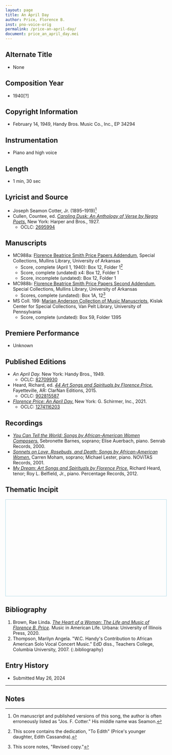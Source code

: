 ```yaml
---
layout: page
title: An April Day
author: Price, Florence B.
inst: pno-voice-orig
permalink: /price-an-april-day/
document: price_an_april_day.mei
---
```


## Alternate Title
- None

## Composition Year
- 1940[?]

## Copyright Information
- February 14, 1949, Handy Bros. Music Co., Inc., EP 34294

## Instrumentation
- Piano and high voice

## Length
- 1 min, 30 sec

## Lyricist and Source
- Joseph Seamon Cotter, Jr. (1895&ndash;1919)[^fn1]
- Cullen, Countee, ed. <a href="https://www.google.com/books/edition/Caroling_Dusk/TFAGAQAAIAAJ" target="_blank">*Caroling Dusk: An Anthology of Verse by Negro Poets.*</a> New York: Harper and Bros., 1927.
    * OCLC: <a href="https://www.worldcat.org/title/2695994" target="_blank">2695994</a>

## Manuscripts
- MC988a: <a href="https://uark.as.atlas-sys.com/repositories/2/resources/1522" target="_blank">Florence Beatrice Smith Price Papers Addendum</a>, Special Collections, Mullins Library, University of Arkansas
    * Score, complete (April 1, 1940): Box 12, Folder 1[^fn2]
    * Score, complete (undated) x4: Box 12, Folder 1
    * Score, incomplete (undated): Box 12, Folder 1
- MC988b: <a href="https://uark.as.atlas-sys.com/repositories/2/resources/696/" target="_blank">Florence Beatrice Smith Price Papers Second Addendum</a>, Special Collections, Mullins Library, University of Arkansas
    * Scores, complete (undated): Box 1A, 12[^fn3]
- MS Coll. 199: <a href="https://www.library.upenn.edu/detail/collection/marian-anderson-collection" target="_blank">Marian Anderson Collection of Music Manuscripts</a>, Kislak Center for Special Collections, Van Pelt Library, University of Pennsylvania
    * Score, complete (undated): Box 59, Folder 1395

## Premiere Performance
- Unknown

## Published Editions
- *An April Day.* New York: Handy Bros., 1949.
    * OCLC: <a href="https://www.worldcat.org/title/82709930" target="_blank">82709930</a>
- Heard, Richard, ed. <a href="https://www.classicalvocalrep.com/products/44-Art-Songs-and-Spirituals-by-Florence-B-Price-for-Medium-High-Voice-and-Piano-Richard-Heard-205398.html" target="_blank">*44 Art Songs and Spirituals by Florence Price.*</a> Fayetteville, AR: ClarNan Editions, 2015.
    * OCLC: <a href="https://www.worldcat.org/title/902815587" target="_blank">902815587</a>
- <a href="https://classicalondemand.com/price-an-april-day.html" target="_blank">*Florence Price: An April Day.*</a> New York: G. Schirmer, Inc., 2021.
    * OCLC: <a href="https://www.worldcat.org/title/1274116203" target="_blank">1274116203</a>

## Recordings
- <a href="https://search.worldcat.org/title/47851854" target="_blank">*You Can Tell the World: Songs by African-American Women Composers.*</a> Sebronette Barnes, soprano; Elise Auerbach, piano. Senrab Records, 2000.
- <a href="https://search.worldcat.org/title/49325024" target="_blank">*Sonnets on Love, Rosebuds, and Death: Songs by African-American Women.*</a> Carren Moham, soprano; Michael Lester, piano. NOViTAS Records, 2001.
- <a href="https://search.worldcat.org/title/808619778" target="_blank">*My Dream: Art Songs and Spirituals by Florence Price.*</a> Richard Heard, tenor; Roy L. Belfield, Jr., piano. Percentage Records, 2012.

## Thematic Incipit
<div>
  <div id="app" class="panel" style="border: 1px solid lightblue; min-height: 300px;"></div>
</div>

<script type="module">
  import 'https://www.verovio.org/javascript/app/verovio-app.js';

  const options = {
      defaultView: 'responsive', // default is 'responsive', alternative is 'document'
      defaultZoom: 3, // 0-7, default is 4
      enableResponsive: true, // default is true
      enableDocument: true, // default is true
  }

  // Create the app - here with an empty option object
  const app = new Verovio.App(document.getElementById("app"), options);

  // Load a file (MEI or MusicXML)
  fetch("{{site.baseurl}}/assets/mei/{{page.document}}")
      .then(function(response) {
          return response.text();
      })
      .then(function(text) {
          app.loadData(text);
      });

</script>

## Bibliography
1. Brown, Rae Linda. <a href="https://www.worldcat.org/title/1122800180" target="_blank">*The Heart of a Woman: The Life and Music of Florence B. Price*</a>. Music in American Life. Urbana: University of Illinois Press, 2020.
2. Thompson, Marilyn Angela. "W.C. Handy's Contribution to African American Solo Vocal Concert Music." EdD diss., Teachers College, Columbia University, 2007.
{:.bibliography}

## Entry History
- Submitted May 26, 2024

---

## Notes
[^fn1]: On manuscript and published versions of this song, the author is often erroneously listed as "Jos. F. Cotter." His middle name was Seamon.
[^fn2]: This score contains the dedication, "To Edith" (Price's younger daughter, Edith Cassandra).
[^fn3]: This score notes, "Revised copy."